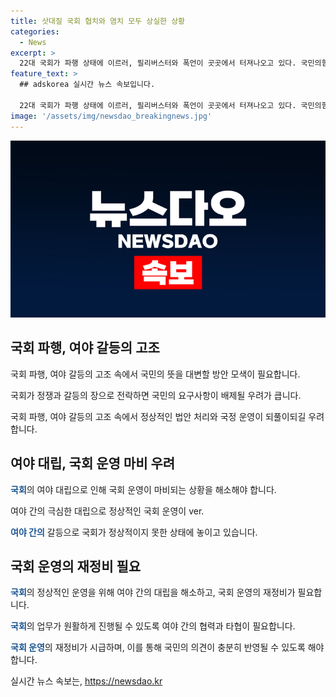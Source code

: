 ```yaml
---
title: 삿대질 국회 협치와 염치 모두 상실한 상황
categories:
  - News
excerpt: >
  22대 국회가 파행 상태에 이르러, 필리버스터와 폭언이 곳곳에서 터져나오고 있다. 국민의힘과 더불어민주당은 극심한 대립으로 대화와 타협이 사라진 상황에서, 정쟁의 악순환 우려가 커지고 있다. 의원들 간의 사과 논란과 심한 말다툼으로 회의는 혼란에 휩싸였고, 여야 정치인들은 이재명과 윤석열을 집중 공격하는 가운데 국회는 삿대질 국회로 변모하고 있다. 엉망으로 지적되는 국회의 상황에 대한 우려가 커지고 있다.
feature_text: >
  ## adskorea 실시간 뉴스 속보입니다.

  22대 국회가 파행 상태에 이르러, 필리버스터와 폭언이 곳곳에서 터져나오고 있다. 국민의힘과 더불어민주당은 극심한 대립으로 대화와 타협이 사라진 상황에서, 정쟁의 악순환 우려가 커지고 있다. 의원들 간의 사과 논란과 심한 말다툼으로 회의는 혼란에 휩싸였고, 여야 정치인들은 이재명과 윤석열을 집중 공격하는 가운데 국회는 삿대질 국회로 변모하고 있다. 엉망으로 지적되는 국회의 상황에 대한 우려가 커지고 있다.
image: '/assets/img/newsdao_breakingnews.jpg'
---
```


<p><img src="/assets/img/newsdao_breakingnews.jpg" alt="adskorea 속보" /></p>

<h2 data-ke-size="size26">국회 파행, 여야 갈등의 고조</h2>

<p>국회 파행, 여야 갈등의 고조 속에서 국민의 뜻을 대변할 방안 모색이 필요합니다. </p>

<p>국회가 정쟁과 갈등의 장으로 전락하면 국민의 요구사항이 배제될 우려가 큽니다. </p>

<p>국회 파행, 여야 갈등의 고조 속에서 정상적인 법안 처리와 국정 운영이 되풀이되길 우려합니다. </p>

<h2 data-ke-size="size26">여야 대립, 국회 운영 마비 우려</h2>

<p><b><span style="color: #1a5490;">국회</span></b>의 여야 대립으로 인해 국회 운영이 마비되는 상황을 해소해야 합니다. </p>

<p>여야 간의 극심한 대립으로 정상적인 국회 운영이 ver. </p>

<p><b><span style="color: #1a5490;">여야 간의</span></b> 갈등으로 국회가 정상적이지 못한 상태에 놓이고 있습니다. </p>

<h2 data-ke-size="size26">국회 운영의 재정비 필요</h2>

<p><b><span style="color: #1a5490;">국회</span></b>의 정상적인 운영을 위해 여야 간의 대립을 해소하고, 국회 운영의 재정비가 필요합니다. </p>

<p><b><span style="color: #1a5490;">국회</span></b>의 업무가 원활하게 진행될 수 있도록 여야 간의 협력과 타협이 필요합니다. </p>

<p><b><span style="color: #1a5490;">국회 운영</span></b>의 재정비가 시급하며, 이를 통해 국민의 의견이 충분히 반영될 수 있도록 해야 합니다. </p>

<p data-ke-size="size16"></p>
실시간 뉴스 속보는, <a href="https://newsdao.kr" rel="dofollow">https://newsdao.kr</a>


